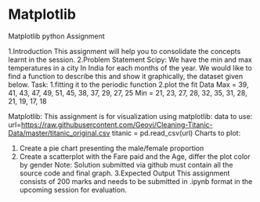 # Matplotlib
Matplotlib python  Assignment



1.Introduction 
This assignment will help you to consolidate the concepts learnt in the session. 
2.Problem Statement 
Scipy: 
We have the min and max temperatures in a city In India for each months of the year.  We would like to find a function to describe this and show it graphically, the dataset  given below. 
Task: 
1.fitting it to the periodic function 
2.plot the fit 
Data 
Max = 39, 41, 43, 47, 49, 51, 45, 38, 37, 29, 27, 25 
Min = 21, 23, 27, 28, 32, 35, 31, 28, 21, 19, 17, 18 


Matplotlib: 
This assignment is for visualization using matplotlib: 
data to use: 
url=https://raw.githubusercontent.com/Geoyi/Cleaning-Titanic-Data/master/titanic_original.csv titanic = pd.read_csv(url) 
Charts to plot: 
1. Create a pie chart presenting the male/female proportion 
2. Create a scatterplot with the Fare paid and the Age, differ the plot color by gender 
Note: Solution submitted via github must contain all the source code and final  graph. 
3.Expected Output 
This assignment consists of 200 marks and needs to be submitted in  .ipynb format in the upcoming session for evaluation.
